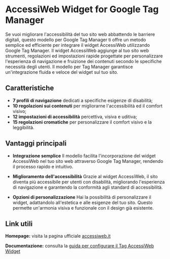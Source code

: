 # AccessiWeb Widget for Google Tag Manager
Se vuoi migliorare l'accessibilità del tuo sito web abbattendo le barriere digitali, questo modello per Google Tag Manager ti offre un metodo semplice ed efficiente per integrare il widget AccessiWeb utilizzando Google Tag Manager.
Il widget AccessiWeb aggiunge al tuo sito web strumenti, regolazioni ed impostazioni rapide progettate per personalizzare l'esperienza di navigazione e fruizione dei contenuti secondo le specifiche necessità degli utenti. 
Il modello per Tag Manager garantisce un'integrazione fluida e veloce del widget sul tuo sito.

## Caratteristiche
- **7 profili di navigazione** dedicati a specifiche esigenze di disabilità;
- **10 regolazioni sui contenuti** per migliorarne l'accessibilità ed il comfort visivo;
- **12 impostazioni di accessibilità** percettiva, visiva e uditiva;
- **15 regolazioni cromatiche** per personalizzare il comfort visivo e la leggibilità.

## Vantaggi principali
- **Integrazione semplice**
Il modello facilita l'incorporazione del widget AccessiWeb nel tuo sito web attraverso Google Tag Manager, rendendo il processo rapido e intuitivo.

- **Miglioramento dell'accessibilità**
Grazie al widget AccessiWeb, il sito diventa più accessibile per utenti con disabilità, migliorando l'esperienza di navigazione e garantendo la conformità agli standard di accessibilità.

- **Opzioni di personalizzazione**
Hai la possibilità di personalizzare il widget, adattandolo all'estetica e alle esigenze del tuo sito. Questo permette un'armonia visiva e funzionale con il design già esistente.

## Link utili
**Homepage:** visita la pagina ufficiale [accessiweb.it](https://www.accessiweb.it "AccessiWeb: il web accessibile e inclusivo")

**Documentazione:** consulta la [guida per configurare il Tag AccessiWeb Widget](https://www.accessiweb.it/tagmanager "guida per configurare il Tag AccessiWeb Widget")
